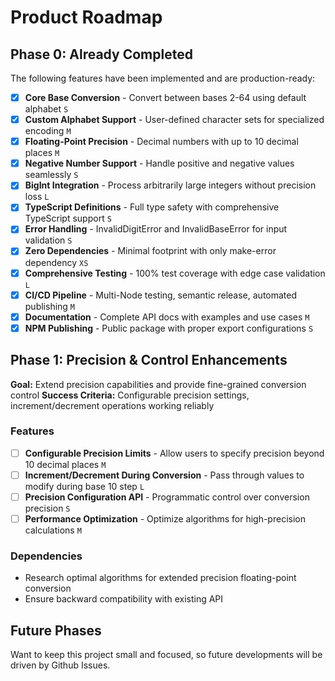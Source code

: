 # Product Roadmap

## Phase 0: Already Completed

The following features have been implemented and are production-ready:

- [x] **Core Base Conversion** - Convert between bases 2-64 using default alphabet `S`
- [x] **Custom Alphabet Support** - User-defined character sets for specialized encoding `M`
- [x] **Floating-Point Precision** - Decimal numbers with up to 10 decimal places `M`
- [x] **Negative Number Support** - Handle positive and negative values seamlessly `S`
- [x] **BigInt Integration** - Process arbitrarily large integers without precision loss `L`
- [x] **TypeScript Definitions** - Full type safety with comprehensive TypeScript support `S`
- [x] **Error Handling** - InvalidDigitError and InvalidBaseError for input validation `S`
- [x] **Zero Dependencies** - Minimal footprint with only make-error dependency `XS`
- [x] **Comprehensive Testing** - 100% test coverage with edge case validation `L`
- [x] **CI/CD Pipeline** - Multi-Node testing, semantic release, automated publishing `M`
- [x] **Documentation** - Complete API docs with examples and use cases `M`
- [x] **NPM Publishing** - Public package with proper export configurations `S`

## Phase 1: Precision & Control Enhancements

**Goal:** Extend precision capabilities and provide fine-grained conversion control
**Success Criteria:** Configurable precision settings, increment/decrement operations working reliably

### Features

- [ ] **Configurable Precision Limits** - Allow users to specify precision beyond 10 decimal places `M`
- [ ] **Increment/Decrement During Conversion** - Pass through values to modify during base 10 step `L`
- [ ] **Precision Configuration API** - Programmatic control over conversion precision `S`
- [ ] **Performance Optimization** - Optimize algorithms for high-precision calculations `M`

### Dependencies

- Research optimal algorithms for extended precision floating-point conversion
- Ensure backward compatibility with existing API

## Future Phases

Want to keep this project small and focused, so future developments will be driven by Github Issues.

